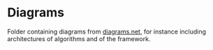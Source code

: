 # Diagrams

Folder containing diagrams from [diagrams.net](diagrams.net), for instance including architectures of algorithms and of the framework.